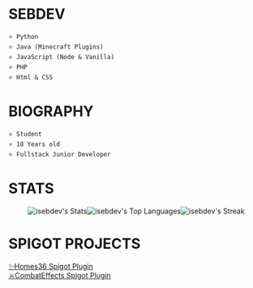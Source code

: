 <h1 id="sebdev-https-www-countryflagicons-com-flat-24-ar-png-https-www-countryflagicons-com-flat-24-uy-png-">SEBDEV <img src="https://www.countryflagicons.com/FLAT/24/AR.png" alt=""> <img src="https://www.countryflagicons.com/FLAT/24/UY.png" alt=""></h1>
<pre><code>⭐ Python
⭐ Java (Minecraft Plugins)
⭐ JavaScript (<span class="hljs-keyword">Node</span> <span class="hljs-title">&amp; Vanilla</span>)
⭐ PHP
⭐ Html &amp; CSS
</code></pre><h1 id="biography">BIOGRAPHY</h1>
<pre><code>⭐ Student
⭐ <span class="hljs-number">18</span> Years old
⭐ Fullstack Junior Developer
</code></pre><h1 id="stats">STATS</h1>
<p style="width: 100%; display: flex; justify-content: center; align-items: center;"><img src="https://github-readme-stats.vercel.app/api?username=isebdev&amp;theme=vue-dark&amp;show_icons=true&amp;hide_border=true&amp;count_private=true" alt="isebdev&#39;s Stats"><br><img src="https://github-readme-stats.vercel.app/api/top-langs/?username=isebdev&amp;theme=vue-dark&amp;show_icons=true&amp;hide_border=true&amp;layout=compact" alt="isebdev&#39;s Top Languages"><br><img src="https://github-readme-streak-stats.herokuapp.com/?user=isebdev&amp;theme=vue-dark&amp;hide_border=true" alt="isebdev&#39;s Streak">  </p>
<h1 id="spigot-projects">SPIGOT PROJECTS</h1>
<p><a href="https://www.spigotmc.org/resources/plugin.103207/">✨Homes36 Spigot Plugin</a><br><a href="https://www.spigotmc.org/resources/plugin.105674/">⚔CombatEffects Spigot Plugin</a></p>
